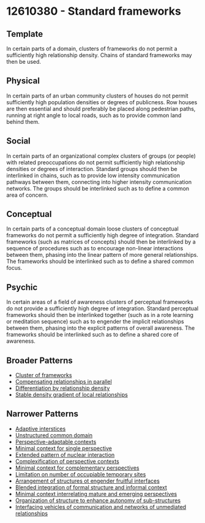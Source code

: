 # 12610380 - Standard frameworks

## Template

In certain parts of a domain, clusters of frameworks do not permit a sufficiently high relationship density. Chains of standard frameworks may then be used.

## Physical

In certain parts of an urban community clusters of houses do not permit sufficiently high population densities or degrees of publicness. Row houses are then essential and should preferably be placed along pedestrian paths, running at right angle to local roads, such as to provide common land behind them.

## Social

In certain parts of an organizational complex clusters of groups (or people) with related preoccupations do not permit sufficiently high relationship densities or degrees of interaction. Standard groups should then be interlinked in chains, such as to provide low intensity communication pathways between them, connecting into higher intensity communication networks. The groups should be interlinked such as to define a common area of concern.

## Conceptual

In certain parts of a conceptual domain loose clusters of conceptual frameworks do not permit a sufficiently high degree of integration. Standard frameworks (such as matrices of concepts) should then be interlinked by a sequence of procedures such as to encourage non-linear interactions between them, phasing into the linear pattern of more general relationships. The frameworks should be interlinked such as to define a shared common focus.

## Psychic

In certain areas of a field of awareness clusters of perceptual frameworks do not provide a sufficiently high degree of integration. Standard perceptual frameworks should then be interlinked together (such as in a rote learning or meditation sequence) such as to engender the implicit relationships between them, phasing into the explicit patterns of overall awareness. The frameworks should be interlinked such as to define a shared core of awareness.

## Broader Patterns

- [Cluster of frameworks](12610370)
- [Compensating relationships in parallel](12610230)
- [Differentiation by relationship density](12610360)
- [Stable density gradient of local relationships](12610290)

## Narrower Patterns

- [Adaptive interstices](12610480)
- [Unstructured common domain](12610670)
- [Perspective-adaptable contexts](12610790)
- [Minimal context for single perspective](12610780)
- [Extended pattern of nuclear interaction](12610750)
- [Complexification of perspective contexts](12610950)
- [Minimal context for complementary perspectives](12610770)
- [Limitation on number of occupiable temporary sites](12611030)
- [Arrangement of structures ot engender fruitful interfaces](12611000)
- [Blended integration of formal structure and informal context](12611110)
- [Minimal context interrelating mature and emerging perspectives](12610760)
- [Organization of structure to enhance autonomy of sub-structures](12611090)
- [Interfacing vehicles of communication and networks of unmediated relationships](12610520)
